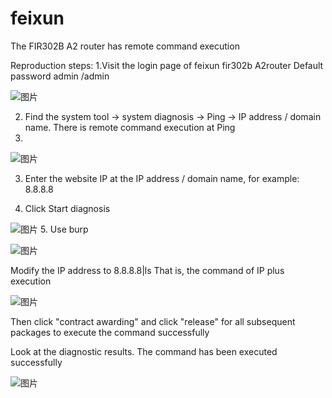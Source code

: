 # feixun
The FIR302B A2 router has remote command execution

Reproduction steps: 
1.Visit the login page of feixun fir302b A2router
Default password admin /admin 

![图片](https://user-images.githubusercontent.com/90661022/158557677-b71e4d84-0f9d-4123-b5fe-0cfa7dc64ad8.png)

2. Find the system tool → system diagnosis → Ping → IP address / domain name. There is remote command execution at Ping 
3. 

![图片](https://user-images.githubusercontent.com/90661022/158557652-7d93936a-a4dc-4f54-a271-87aa21a4ab6b.png)

3. Enter the website IP at the IP address / domain name, for example: 8.8.8.8 

4. Click Start diagnosis 

![图片](https://user-images.githubusercontent.com/90661022/158557706-da8e7d81-05b0-4d82-843d-02bc5fbc4a51.png)
 5. Use burp 
 
 ![图片](https://user-images.githubusercontent.com/90661022/158557760-2223f4e9-8d9b-4450-891e-62646675096f.png)
 

 Modify the IP address to 8.8.8.8|ls 
 That is, the command of IP plus execution 
 
![图片](https://user-images.githubusercontent.com/90661022/158557882-5704ae04-491e-4c00-9505-b1099eb48d08.png)


 Then click "contract awarding" and click "release" for all subsequent packages to execute the command successfully 
 
 Look at the diagnostic results. The command has been executed successfully 
 
![图片](https://user-images.githubusercontent.com/90661022/158557948-f3124ad4-dc59-43a4-8e69-942dd280da53.png)


